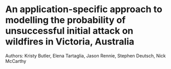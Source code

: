 # An application-specific approach to modelling the probability of unsuccessful initial attack on wildfires in Victoria, Australia

Authors: Kristy Butler, Elena Tartaglia, Jason Rennie, Stephen Deutsch, Nick McCarthy

